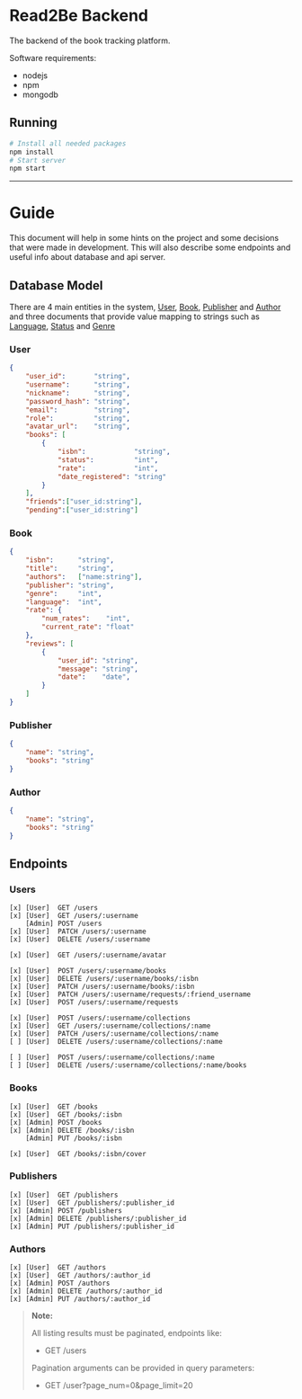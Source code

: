 # Read2Be Backend

The backend of the book tracking platform.

Software requirements:
- nodejs
- npm
- mongodb

## Running

```sh
# Install all needed packages
npm install
# Start server
npm start
```

___

# Guide

This document will help in some hints on the project and some decisions that were made in development. This will also describe some endpoints and useful info about database and api server.

## Database Model

There are 4 main entities in the system, <ins>User</ins>, <ins>Book</ins>, <ins>Publisher</ins> and <ins>Author</ins> and three documents that provide value mapping to strings such as <ins>Language</ins>, <ins>Status</ins> and <ins>Genre</ins>

### User
```json
{
    "user_id":       "string",
    "username":      "string",
    "nickname":      "string",
    "password_hash": "string",
    "email":         "string",
    "role":          "string",
    "avatar_url":    "string",
    "books": [
        {
            "isbn":            "string",
            "status":          "int",
            "rate":            "int",
            "date_registered": "string"
        }
    ],
    "friends":["user_id:string"],
    "pending":["user_id:string"]
```

### Book
```json
{
    "isbn":      "string",
    "title":     "string",
    "authors":   ["name:string"],
    "publisher": "string",
    "genre":     "int",
    "language":  "int",
    "rate": {
        "num_rates":    "int",
        "current_rate": "float"
    },
    "reviews": [
        {
            "user_id": "string",
            "message": "string",
            "date":    "date",
        }
    ]
}
```

### Publisher
```json
{
    "name": "string",
    "books": "string"
}
```

### Author
```json
{
    "name": "string",
    "books": "string"
}
```

## Endpoints

<!-- Documentation for endpoints will be provided as a Swagger UI -->

### Users
```
[x] [User]  GET /users
[x] [User]  GET /users/:username
    [Admin] POST /users
[x] [User]  PATCH /users/:username
[x] [User]  DELETE /users/:username

[x] [User]  GET /users/:username/avatar

[x] [User]  POST /users/:username/books
[x] [User]  DELETE /users/:username/books/:isbn
[x] [User]  PATCH /users/:username/books/:isbn
[x] [User]  PATCH /users/:username/requests/:friend_username
[x] [User]  POST /users/:username/requests

[x] [User]  POST /users/:username/collections
[x] [User]  GET /users/:username/collections/:name
[x] [User]  PATCH /users/:username/collections/:name
[ ] [User]  DELETE /users/:username/collections/:name

[ ] [User]  POST /users/:username/collections/:name
[ ] [User]  DELETE /users/:username/collections/:name/books
```
<!--
// POST /users/:username/collections         // Add collection // TODO: CHECK IF BOOKS EXISTS
// GET /users/:username/collections/:name    // Get collection
// PATCH /users/:username/collections/:name  // Update collection name & avatar
// DELETE /users/:username/collections:name  // Delete a collection

// POST /users/:username/collections/:name   // Add book to collection (multiple isbn's) // TODO: CHECK IF BOOKS EXISTS
// DELETE /users/:username/collections/:name/books // Remove book from collection (multiple isbn's)
-->

### Books
```
[x] [User]  GET /books
[x] [User]  GET /books/:isbn
[x] [Admin] POST /books
[x] [Admin] DELETE /books/:isbn
    [Admin] PUT /books/:isbn

[x] [User]  GET /books/:isbn/cover
```

### Publishers
```
[x] [User]  GET /publishers
[x] [User]  GET /publishers/:publisher_id
[x] [Admin] POST /publishers
[x] [Admin] DELETE /publishers/:publisher_id
[x] [Admin] PUT /publishers/:publisher_id
```

### Authors
```
[x] [User]  GET /authors
[x] [User]  GET /authors/:author_id
[x] [Admin] POST /authors
[x] [Admin] DELETE /authors/:author_id
[x] [Admin] PUT /authors/:author_id
```


> **Note:**
> 
> All listing results must be paginated, endpoints like:
> - GET /users
>
> Pagination arguments can be provided in query parameters:
> - GET /user?page_num=0&page_limit=20

